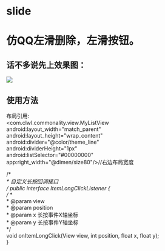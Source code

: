 # slide
 仿QQ左滑删除，左滑按钮。
 ====================
 
 话不多说先上效果图：
  -----------------
 
 ![](https://raw.githubusercontent.com/myselyhero/slide/master/listview/src/main/res/drawable/effect_picture.png)  
 
 使用方法
 -------
    
 布局引用:\
  <com.clwl.commonality.view.MyListView\
      android:layout_width="match_parent"\
      android:layout_height="wrap_content"\
      android:divider="@color/theme_line"\
      android:dividerHeight="1px"\
      android:listSelector="#00000000"\
      app:right_width="@dimen/size80"/>//右边布局宽度
      
   
   /**\
     *  自定义长按回调接口\
     */
    public interface ItemLongClickListener {\
        /**
         * \
         * @param view\
         * @param position\
         * @param x 长按事件X轴坐标\
         * @param y 长按事件Y轴坐标\
         */\
        void onItemLongClick(View view, int position, float x, float y);\
    }
